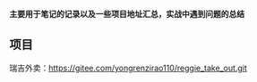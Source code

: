 **主要用于笔记的记录以及一些项目地址汇总，实战中遇到问题的总结**





## 项目



瑞吉外卖：https://gitee.com/yongrenzirao110/reggie_take_out.git

